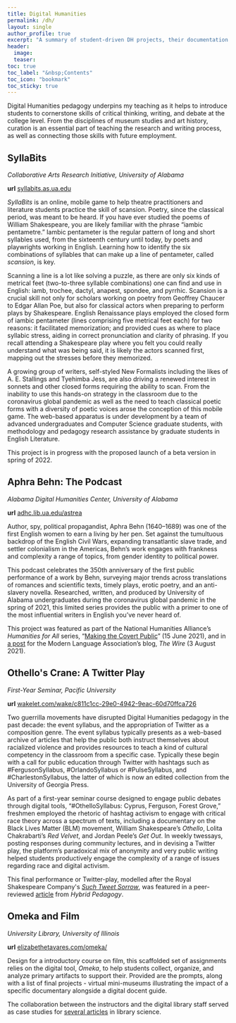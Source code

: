 ```yaml
---
title: Digital Humanities
permalink: /dh/
layout: single
author_profile: true
excerpt: "A summary of student-driven DH projects, their documentation and outcomes."
header:
  image: 
  teaser: 
toc: true
toc_label: "&nbsp;Contents"
toc_icon: "bookmark"
toc_sticky: true
---
```


Digital Humanities pedagogy underpins my teaching as it helps to introduce students to cornerstone skills of critical thinking, writing, and debate at the college level. From the disciplines of museum studies and art history, curation is an essential part of teaching the research and writing process, as well as connecting those skills with future employment. 

## SyllaBits
*Collaborative Arts Research Initiative, University of Alabama*

**url** [syllabits.as.ua.edu](https://syllabits.as.ua.edu/)

*SyllaBits* is an online, mobile game to help theatre practitioners and literature students practice the skill of scansion. Poetry, since the classical period, was meant to be heard. If you have ever studied the poems of William Shakespeare, you are likely familiar with the phrase “iambic pentametre.” Iambic pentameter is the regular pattern of long and short syllables used, from the sixteenth century until today, by poets and playwrights working in English. Learning how to identify the six combinations of syllables that can make up a line of pentameter, called *scansion*, is key.  

Scanning a line is a lot like solving a puzzle, as there are only six kinds of metrical feet (two-to-three syllable combinations) one can find and use in English: iamb, trochee, dactyl, anapest, spondee, and pyrrhic. Scansion is a crucial skill not only for scholars working on poetry from Geoffrey Chaucer to Edgar Allan Poe, but also for classical actors when preparing to perform plays by Shakespeare. English Renaissance plays employed the closed form of iambic pentameter (lines comprising five metrical feet each) for two reasons: it facilitated memorization; and provided cues as where to place syllabic stress, aiding in correct pronunciation and clarity of phrasing. If you recall attending a Shakespeare play where you felt you could really understand what was being said, it is likely the actors scanned first, mapping out the stresses before they memorized.  

A growing group of writers, self-styled New Formalists including the likes of A. E. Stallings and Tyehimba Jess, are also driving a renewed interest in sonnets and other closed forms requiring the ability to scan. From the inability to use this hands-on strategy in the classroom due to the coronavirus global pandemic as well as the need to teach classical poetic forms with a diversity of poetic voices arose the conception of this mobile game. The web-based apparatus is under development by a team of advanced undergraduates and Computer Science graduate students, with methodology and pedagogy research assistance by graduate students in English Literature. 

This project is in progress with the proposed launch of a beta version in spring of 2022. 

## Aphra Behn: The Podcast
*Alabama Digital Humanities Center, University of Alabama*

**url** [adhc.lib.ua.edu/astrea](https://adhc.lib.ua.edu/astrea/)

Author, spy, political propagandist, Aphra Behn (1640–1689) was one of the first English women to earn a living by her pen. Set against the tumultuous backdrop of the English Civil Wars, expanding transatlantic slave trade, and settler colonialism in the Americas, Behn’s work engages with frankness and complexity a range of topics, from gender identity to political power.

This podcast celebrates the 350th anniversary of the first public performance of a work by Behn, surveying major trends across translations of romances and scientific texts, timely plays, erotic poetry, and an anti-slavery novella. Researched, written, and produced by University of Alabama undergraduates during the coronavirus global pandemic in the spring of 2021, this limited series provides the public with a primer to one of the most influential writers in English you’ve never heard of.

This project was featured as part of the National Humanities Alliance’s *Humanities for All* series, “[Making the Covert Public](https://humanitiesforall.org/blog/making-the-covert-public)” (15 June 2021), and in [a post](https://thewire.mla.hcommons.org/core-spotlight-making-the-covert-public-by-elizabeth-e-tavares/) for the Modern Language Association’s blog, *The Wire* (3 August 2021).

## Othello's Crane: A Twitter Play
*First-Year Seminar, Pacific University*

**url**  [wakelet.com/wake/c811c1cc-29e0-4942-9eac-60d70ffca726](https://wakelet.com/wake/c811c1cc-29e0-4942-9eac-60d70ffca726)

Two guerrilla movements have disrupted Digital Humanities pedagogy in the past decade: the event syllabus, and the appropriation of Twitter as a composition genre. The event syllabus typically presents as a web-based archive of articles that help the public both instruct themselves about racialized violence and provides resources to teach a kind of cultural competency in the classroom from a specific case. Typically these begin with a call for public education through Twitter with hashtags such as #FergusonSyllabus, #OrlandoSyllabus or #PulseSyllabus, and #CharlestonSyllabus, the latter of which is now an edited collection from the University of Georgia Press. 

As part of a first-year seminar course designed to engage public debates through digital tools, “#OthelloSyllabus: Cyprus, Ferguson, Forest Grove,” freshmen employed the rhetoric of hashtag activism to engage with critical race theory across a spectrum of texts, including a documentary on the Black Lives Matter (BLM) movement, William Shakespeare’s *Othello*, Lolita Chakrabarti’s *Red Velvet*, and Jordan Peele’s *Get Out*. In weekly twessays, posting responses during community lectures, and in devising a Twitter play, the platform’s paradoxical mix of anonymity and very public writing helped students productively engage the complexity of a range of issues regarding race and digital activism.

This final performance or Twitter-play, modelled after the Royal Shakespeare Company's [*Such Tweet Sorrow*](https://web.archive.org/web/20110716161613/http://suchtweetsorrow.com/), was featured in a peer-reviewed [article](https://hybridpedagogy.org/othellosyllabus-twitter-as-play/) from *Hybrid Pedagogy*. 

## Omeka and Film
*University Library, University of Illinois*

**url** [elizabethetavares.com/omeka/](https://elizabethetavares.com/omeka/)

Design for a introductory course on film, this scaffolded set of assignments relies on the digital tool, *Omeka*, to help students collect, organize, and analyze primary artifacts to support their. Provided are the prompts, along with a list of final projects - virtual mini-museums illustrating the impact of a specific documentary alongside a digital docent guide.

The collaboration between the instructors and the digital library staff served as case studies for [several articles](https://elizabethetavares.com/omeka/#scholarship) in library science.
